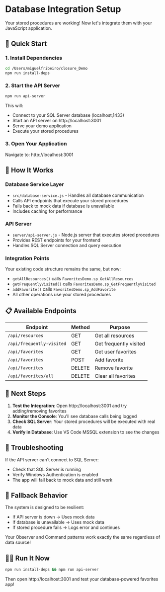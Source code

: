 # Database Integration Setup

Your stored procedures are working! Now let's integrate them with your JavaScript application.

## 🚀 Quick Start

### 1. Install Dependencies
```bash
cd /Users/miguelfribeiro/closure_Demo
npm run install-deps
```

### 2. Start the API Server
```bash
npm run api-server
```

This will:
- Connect to your SQL Server database (localhost,1433)
- Start an API server on http://localhost:3001
- Serve your demo application
- Execute your stored procedures

### 3. Open Your Application
Navigate to: http://localhost:3001

## 🔧 How It Works

### Database Service Layer
- `src/database-service.js` - Handles all database communication
- Calls API endpoints that execute your stored procedures
- Falls back to mock data if database is unavailable
- Includes caching for performance

### API Server
- `server/api-server.js` - Node.js server that executes stored procedures
- Provides REST endpoints for your frontend
- Handles SQL Server connection and query execution

### Integration Points
Your existing code structure remains the same, but now:
- `getAllResources()` calls `FavoritesDemo.sp_GetAllResources`
- `getFrequentlyVisited()` calls `FavoritesDemo.sp_GetFrequentlyVisited`
- `addFavorite()` calls `FavoritesDemo.sp_AddFavorite`
- All other operations use your stored procedures

## 📋 Available Endpoints

| Endpoint | Method | Purpose |
|----------|--------|---------|
| `/api/resources` | GET | Get all resources |
| `/api/frequently-visited` | GET | Get frequently visited |
| `/api/favorites` | GET | Get user favorites |
| `/api/favorites` | POST | Add favorite |
| `/api/favorites` | DELETE | Remove favorite |
| `/api/favorites/all` | DELETE | Clear all favorites |

## 🎯 Next Steps

1. **Test the Integration**: Open http://localhost:3001 and try adding/removing favorites
2. **Monitor the Console**: You'll see database calls being logged
3. **Check SQL Server**: Your stored procedures will be executed with real data
4. **Verify in Database**: Use VS Code MSSQL extension to see the changes

## 🐛 Troubleshooting

If the API server can't connect to SQL Server:
- Check that SQL Server is running
- Verify Windows Authentication is enabled
- The app will fall back to mock data and still work

## 🔄 Fallback Behavior

The system is designed to be resilient:
- If API server is down → Uses mock data
- If database is unavailable → Uses mock data  
- If stored procedure fails → Logs error and continues

Your Observer and Command patterns work exactly the same regardless of data source!

## 🏃‍♂️ Run It Now

```bash
npm run install-deps && npm run api-server
```

Then open http://localhost:3001 and test your database-powered favorites app!
